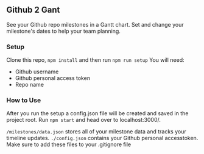 ## Github 2 Gant
See your Github repo milestones in a Gantt chart. Set and change your milestone's dates to help your team planning.

### Setup
Clone this repo, `npm install` and then run `npm run setup`
You will need:
- Github username
- Github personal access token
- Repo name


### How to Use
After you run the setup a config.json file will be created and saved in the project root.
Run `npm start` and head over to localhost:3000/.

`/milestones/data.json` stores all of your milestone data and tracks your timeline updates. 
`./config.json` contains your Github personal accesstoken.
Make sure to add these files to your .gitignore file
